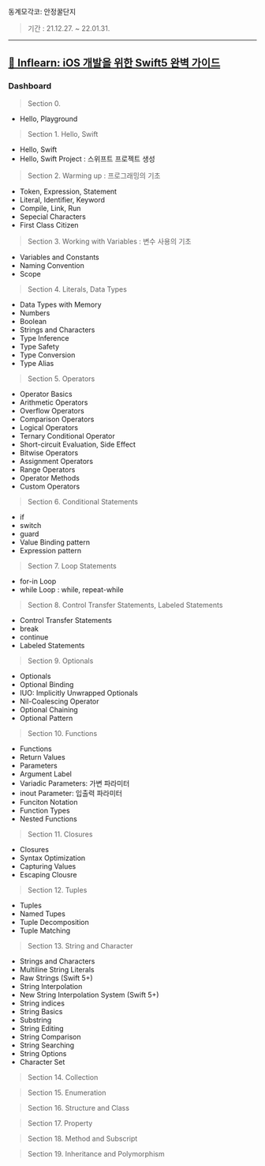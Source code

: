 동계모각코: 안정꿀단지

> 기간 : 21.12.27. ~ 22.01.31.
---

## [🍃 Inflearn: iOS 개발을 위한 Swift5 완벽 가이드](https://www.inflearn.com/course/Swift-KXcoding/dashboard)


### Dashboard
> Section 0.
- Hello, Playground

> Section 1. Hello, Swift
- Hello, Swift
- Hello, Swift Project : 스위프트 프로젝트 생성

> Section 2. Warming up : 프로그래밍의 기초
- Token, Expression, Statement
- Literal, Identifier, Keyword
- Compile, Link, Run
- Sepecial Characters
- First Class Citizen

> Section 3. Working with Variables : 변수 사용의 기초
- Variables and Constants
- Naming Convention
- Scope

> Section 4. Literals, Data Types
- Data Types with Memory
- Numbers
- Boolean
- Strings and Characters
- Type Inference
- Type Safety
- Type Conversion
- Type Alias

> Section 5. Operators
- Operator Basics
- Arithmetic Operators
- Overflow Operators
- Comparison Operators
- Logical Operators
- Ternary Conditional Operator
- Short-circuit Evaluation, Side Effect
- Bitwise Operators
- Assignment Operators
- Range Operators
- Operator Methods
- Custom Operators

> Section 6. Conditional Statements
- if
- switch
- guard
- Value Binding pattern
- Expression pattern

> Section 7. Loop Statements
- for-in Loop
- while Loop : while, repeat-while

> Section 8. Control Transfer Statements, Labeled Statements
- Control Transfer Statements
- break
- continue
- Labeled Statements

> Section 9. Optionals
- Optionals
- Optional Binding
- IUO: Implicitly Unwrapped Optionals
- Nil-Coalescing Operator
- Optional Chaining
- Optional Pattern

> Section 10. Functions
- Functions
- Return Values
- Parameters
- Argument Label
- Variadic Parameters: 가변 파라미터
- inout Parameter: 입출력 파라미터
- Funciton Notation
- Function Types
- Nested Functions

> Section 11. Closures
- Closures
- Syntax Optimization
- Capturing Values
- Escaping Clousre

> Section 12. Tuples
- Tuples
- Named Tupes
- Tuple Decomposition
- Tuple Matching

> Section 13. String and Character
- Strings and Characters
- Multiline String Literals
- Raw Strings (Swift 5+)
- String Interpolation
- New String Interpolation System (Swift 5+)
- String indices
- String Basics
- Substring
- String Editing
- String Comparison
- String Searching
- String Options
- Character Set

> Section 14. Collection 

> Section 15. Enumeration

> Section 16. Structure and Class

> Section 17. Property

> Section 18. Method and Subscript

> Section 19. Inheritance and Polymorphism
